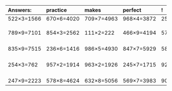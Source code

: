 | Answers: | practice | makes | perfect | ! |
| :--- | :--- | :--- | :--- | :--- |
| 522×3=1566 | 670×6=4020 | 709×7=4963 | 968×4=3872 | 256×8=2048 | 
|   |   |   |   |   | 
|   |   |   |   |   | 
|   |   |   |   |   | 
| 789×9=7101 | 854×3=2562 | 111×2=222 | 466×9=4194 | 574×7=4018 | 
|   |   |   |   |   | 
|   |   |   |   |   | 
|   |   |   |   |   | 
|   |   |   |   |   | 
| 835×9=7515 | 236×6=1416 | 986×5=4930 | 847×7=5929 | 587×8=4696 | 
|   |   |   |   |   | 
|   |   |   |   |   | 
|   |   |   |   |   | 
|   |   |   |   |   | 
| 254×3=762 | 957×2=1914 | 963×2=1926 | 245×7=1715 | 928×9=8352 | 
|   |   |   |   |   | 
|   |   |   |   |   | 
|   |   |   |   |   | 
|   |   |   |   |   | 
| 247×9=2223 | 578×8=4624 | 632×8=5056 | 569×7=3983 | 903×6=5418 | 
